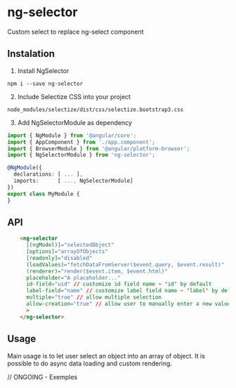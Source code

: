 # ng-selector
Custom select to replace ng-select component

## Instalation

1. Install NgSelector

  `npm i --save ng-selector`

2. Include Selectize CSS into your project

  `node_modules/selectize/dist/css/selectize.bootstrap3.css`

3. Add NgSelectorModule as dependency

```typescript
import { NgModule } from '@angular/core';
import { AppComponent } from './app.component';
import { BrowserModule } from '@angular/platform-browser';
import { NgSelectorModule } from 'ng-selector';

@NgModule({
  declarations: [ ... ],
  imports:      [ ..., NgSelectorModule]
})
export class MyModule {
}
```

## API

```html
    <ng-selector
      [(ngModel)]="selectedObject"
      [options]="arrayOfObjects"
      [readonly]="disabled"
      (loadValues)="fetchDataFromServer($event.query, $event.result)"
      (renderer)="render($event.item, $event.html)"
      placeholder="A placeholder..."
      id-field="uid" // customize id field name - 'id' by default
      label-field="name" // customize label field name - 'label' by default
      multiple="true" // allow multiple selection
      allow-creation="true" // allow user to manually enter a new value
      >
    </ng-selector>
```


## Usage

Main usage is to let user select an object into an array of object. It is possible to do async data loading and custom rendering.

// ONGOING - Exemples